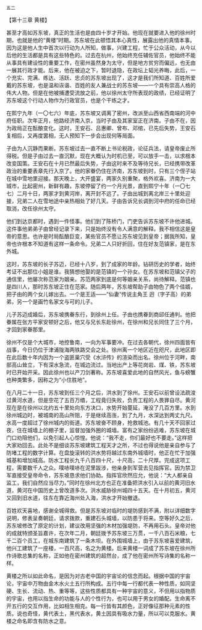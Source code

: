     五二 

   【第十三章 黄楼】

   甚至才高如苏东坡，真正的生活也是由四十岁才开始。他现在就要进入他的徐州时期，也就是他的“黄楼”时期。苏东坡在此顿悟其本心真性，展露出他的真情本事。因为这是他人生中首次以行动为人所知，做事，兴建工程，忙于公众活动，从今以后他的生活都是具有这些特色的。过去在杭州，他始终充任辅佐官员，他始终不能从事具有建设性的重要工作，在密州虽然身为太守，但是地方贫穷而偏远，也无由一展其行政才能。后来，他在被迫之下，暂时退隐，在政坛上韬光养晦，此后，一个充实、完满、练达、活跃、忠贞的苏东坡出现了，这才是我们所知道、百姓所爱戴的苏东坡，也是温和诙谐、百姓的友人兼战士的苏东坡——一个具有崇高人格的伟大人物。但是在他被捕遭受流放之前，他以徐州太守所表现的政绩，已经证明了苏东坡这个行动人物作为行政官员，也是个干练之才。

   在熙宁九年（一〇七六）年底，苏东坡又调离了密州，改派至山西省西南端的河中府任职。次年正月，他路经济南入京，当时子由及其家室正在济南。子由不在，因为政局正在酝酿变化。这时，王安石、吕惠卿、曾布、邓绾，已先后失势，王安石复相后，又再度罢相，无人预知下一步会出现何等局面。

   子由为人沉静而果断。苏东坡过去一直不断上书论税政，论征兵法，请皇帝废止所得税。但是子由过去一直沉默，现在大概认为时机已至，可以放手一击，以求根本改变国策。王安石在十月已然最后失势，子由这时来不及等待兄长，已经携带改革政治的重要表章先行入京了。他的家眷仍住在济南，苏东坡到时，只有三个侄子站在城中雪地里迎接。那天晚上，大开盛宴，两家久别重聚，格外欢喜。济南为一大城市，比起密州，新鲜有趣，东坡停留了约一个月光景，直到熙宁十年（一〇七七）二月十日，两家才到黄河岸，离开封不远了。子由出城到离北岸三十里处迎接，兄弟二人在雪地途中亲热相处了好几天。子由告诉兄长调到河中府的任命已经取消，改任徐州太守。

   他们到达京都时，遇到一件怪事。他们到了陈桥门，门吏告诉苏东坡不许他进城。这件事他弟弟子由曾经记录下来，只是始终没有令人满意的解释。我不相信这是皇帝的意思。也许是时局酝酿巨变，某些官员不愿让苏东坡见到皇帝；据我所知，皇帝也许根本不知道有这样一条命令。兄弟二人只好折回，住在好友范镇家，是在东外城。

   这时，苏东坡的长子苏迈，已经十八岁，到了成家的年龄。钻研历史的学者，始终考证不出那位小姐是谁。我猜想他娶的是范镇的一个孙女。在苏东坡和范镇父子的通信里，他屡次称范家为姻亲。苏范两家到底是何等姻亲关系，尚待解释。范镇也是四川人，那时苏东坡正住在范家。随后两年，苏东坡帮助子由物色了两个佳婿，把子由的两个女儿嫁出去。一个是王适——“仙妻”传说主角王 迥（字子高）的弟弟，另一个是画竹名家文与可的儿子。

   儿子苏迈成婚后，苏东坡携眷东行，到徐州上任。子由也携眷到商邱任通判。他把眷属在张方平家安顿好之后，他又与兄长东赴徐州，在徐州和兄长同住了三个月，才回到家眷那里。

   徐州不仅是个大城市，地控鲁南，一向为军事要冲。在过去各朝代，徐州四面皆有战事，今日仍位于津浦陇海两铁路交会之处。徐州离一个地区近在咫尺，此地区即在此后数十年内因为一个盗匪巢穴受《水浒传》的渲染而出名。徐州位于河畔，南部高山耸立，下有深水急流，在城边流过。当地出产上等花岗岩、煤、铁，苏东坡时已开始开采。因此徐州也以产刀剑著称。苏东坡喜爱此地的自然风光，鱼与螃蟹也种类繁多，因称之为“小住胜地”。

   在八月二十一日，苏东坡到任三个月之后，洪水到了徐州。王安石以前曾设法疏浚过黄河水道，但是空花了五百万缗，工程竟归失败，负责工程的人畏罪自尽。黄河现在是在徐州以北约五十里处向东方决口，水势开始蔓延，淹没了几百方里。水到徐州城边时，被城南的高山所阻，于是继续高涨，到了九月，水深达到两丈九尺。水高一度超过了徐州城内的街道。苏东坡奋不顾身，抢救城池。有几十天不回家过夜，住在城墙上的棚子里，监督加强外圈的城墙。富有之家纷纷逃难，苏东坡在城门口劝阻他们，以免引起人心惊惶。他说：“我不走，你们最好也不要走。”这样把大家劝回去。此处不是细谈苏东坡建筑工程天才之所，不过也得说他是亲自参与了防堵工程的数字计算。在盘旋滚转的洪水势将越过东南外城墙时，他正在忙于加强城基和增加城高。防水工程长九千八百四十尺，十尺高，二十尺厚。完成这项工程，需要数千人之众。噗哧噗哧在泥里跋涉，他亲身到军营去见指挥官。因为禁卫军直接受皇帝命令，苏东坡恳求他们协助。指挥官欣然应允，他说：“大人都亲自监工，我们自然应当尽力。”同时在徐州北方也正在准备把洪水引入以前的黄河旧水道，黄河在中国历史上曾改道多次。洪水威胁徐州城四十五天。在十月初五，黄河又回到旧水道，往东在靠近海州处入海，洪水才开始撤退。

   百姓欢天喜地，感谢全城得救。但是苏东坡对临时的堤防感到不满，附以详细数字说明，修表呈奏朝廷，请求拨款，重建石头城墙，以防患于将来。空等好久之后，苏东坡修改了原定的计划，建议改用坚强的木材加强堤防，不再用石头。皇帝对他的成就特颁圣旨嘉许，在次年二月，朝廷拨予苏东坡三万贯，一千八百石米粮，七千二百个员工，在城东南建筑了一条木坝。在外围城墙上，由于苏东坡喜爱建筑，他兴工建筑了一座楼，一百尺高，名之为黄楼。后来黄楼一词成了苏东坡在徐州所作诗歌总集的名称，正如他在密州建筑的超然台，成了他在密州所写诗集的名称一样。

   黄楼之所以如此命名，是因为对古老中国的宇宙论的信念而起。根据中国的宇宙论，宇宙中万物由金木水火土五行所构成。五行中每一行都代表一种性质，如同坚硬、生长、流动、热、重等等，这些性质都具有一种宇宙的意义，不但用以指物质的宇宙，也用以指生命的功能与人的个性行为，也可以用于男女的婚配。生命离不开五行的交互作用，比如相生相克。每一行皆有其颜色，正好像征那种元素的性质。说也奇怪，黄代表土，黑代表水，黄土因具有吸水力量，所以可以克服水。黄楼之命名即含有防水之意。

